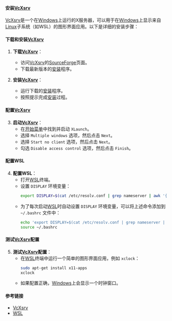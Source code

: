 

#### 安装[VcXsrv](https://zh.wikipedia.org/wiki/VcXsrv)

[VcXsrv](https://zh.wikipedia.org/wiki/VcXsrv)是一个在[Windows](https://zh.wikipedia.org/wiki/Windows)上运行的X服务器，可以用于在[Windows](https://zh.wikipedia.org/wiki/Windows)上显示来自[Linux](https://zh.wikipedia.org/wiki/Linux)子系统（如WSL）的图形界面应用。以下是详细的安装步骤：

#### 下载和安装[VcXsrv](https://zh.wikipedia.org/wiki/VcXsrv)

1. **下载[VcXsrv](https://zh.wikipedia.org/wiki/VcXsrv)**：
   - 访问[VcXsrv](https://zh.wikipedia.org/wiki/VcXsrv)的[SourceForge](https://sourceforge.net/projects/vcxsrv/)页面。
   - 下载最新版本的[安装](https://zh.wikipedia.org/wiki/安装)程序。

2. **安装[VcXsrv](https://zh.wikipedia.org/wiki/VcXsrv)**：
   - 运行下载的[安装](https://zh.wikipedia.org/wiki/安装)程序。
   - 按照提示完成[安装](https://zh.wikipedia.org/wiki/安装)过程。

#### 配置[VcXsrv](https://zh.wikipedia.org/wiki/VcXsrv)

3. **启动[VcXsrv](https://zh.wikipedia.org/wiki/VcXsrv)**：
   - 在[开始菜单](https://zh.wikipedia.org/wiki/开始菜单)中找到并启动 `XLaunch`。
   - 选择 `Multiple windows` 选项，然后点击 `Next`。
   - 选择 `Start no client` 选项，然后点击 `Next`。
   - 勾选 `Disable access control` 选项，然后点击 `Finish`。

#### 配置WSL

4. **配置WSL**：
   - 打开[WSL](https://zh.wikipedia.org/wiki/WSL)终端。
   - 设置 `DISPLAY` 环境变量：
     ```bash
     export DISPLAY=$(cat /etc/resolv.conf | grep nameserver | awk '{print $2}'):0
     ```
   - 为了每次启动[WSL](https://zh.wikipedia.org/wiki/WSL)时自动设置 `DISPLAY` 环境变量，可以将上述命令添加到 `~/.bashrc` 文件中：
     ```bash
     echo 'export DISPLAY=$(cat /etc/resolv.conf | grep nameserver | awk '{print $2}'):0' >> ~/.bashrc
     source ~/.bashrc
     ```

#### 测试[VcXsrv](https://zh.wikipedia.org/wiki/VcXsrv)配置

5. **测试[VcXsrv](https://zh.wikipedia.org/wiki/VcXsrv)配置**：
   - 在[WSL](https://zh.wikipedia.org/wiki/WSL)终端中运行一个简单的图形界面应用，例如 `xclock`：
     ```bash
     sudo apt-get install x11-apps
     xclock
     ```
   - 如果配置正确，[Windows](https://zh.wikipedia.org/wiki/Windows)上会显示一个时钟窗口。

#### 参考链接

- [VcXsrv](https://sourceforge.net/projects/vcxsrv/)
- [WSL](https://docs.microsoft.com/en-us/windows/wsl/)

